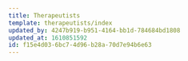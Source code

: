 ```yaml
---
title: Therapeutists
template: therapeutists/index
updated_by: 4247b919-b951-4164-bb1d-784684bd1808
updated_at: 1610851592
id: f15e4d03-6bc7-4d96-b28a-70d7e94b6e63
---
```

